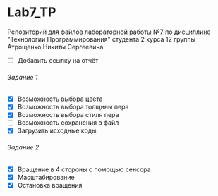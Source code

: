 # Lab7_TP
Репозиторий для файлов лабораторной работы №7
по дисциплине "Технологии Программирования"
студента 2 курса 12 группы
Атрощенко Никиты Сергеевича
 
- [ ] Добавить ссылку на отчёт

###### Задание 1
- [x] Возможность выбора  цвета
- [x] Возможность выбора толщины пера
- [x] Возможность выбора стиля пера
- [ ] Возможность сохранения в файл
- [x] Загрузить исходные коды

###### Задание 2
- [x] Вращение в 4 стороны с помощью сенсора
- [x] Масштабирование
- [x] Остановка вращения
